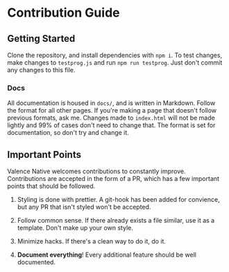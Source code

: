 # Contribution Guide

## Getting Started

Clone the repository, and install dependencies with `npm i`. To test changes, make changes to `testprog.js` and run `npm run testprog`. Just don't commit any changes to this file.

### Docs

All documentation is housed in `docs/`, and is written in Markdown. Follow the format for all other pages. If you're making a page that doesn't follow previous formats, ask me. Changes made to `index.html` will not be made lightly and 99% of cases don't need to change that. The format is set for documentation, so don't try and change it.

## Important Points

Valence Native welcomes contributions to constantly improve. Contributions are accepted in the form of a PR, which has a few important points that should be followed.

1.  Styling is done with prettier. A git-hook has been added for convience, but any PR that isn't styled won't be accepted.

2.  Follow common sense. If there already exists a file similar, use it as a template. Don't make up your own style.

3.  Minimize hacks. If there's a clean way to do it, do it.

4.  **Document everything**! Every additional feature should be well documented.
